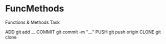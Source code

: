 # FuncMethods
Functions &amp; Methods Task

 ADD git add __
 COMMIT git commit -m "__"
 PUSH git push origin
 CLONE git clone <url>